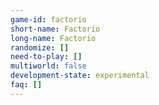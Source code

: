 ```yaml
---
game-id: factorio
short-name: Factorio
long-name: Factorio
randomize: []
need-to-play: []
multiworld: false
development-state: experimental
faq: []
---
```

